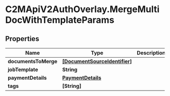 # C2MApiV2AuthOverlay.MergeMultiDocWithTemplateParams

## Properties

Name | Type | Description | Notes
------------ | ------------- | ------------- | -------------
**documentsToMerge** | [**[DocumentSourceIdentifier]**](DocumentSourceIdentifier.md) |  | 
**jobTemplate** | **String** |  | 
**paymentDetails** | [**PaymentDetails**](PaymentDetails.md) |  | 
**tags** | **[String]** |  | [optional] 


